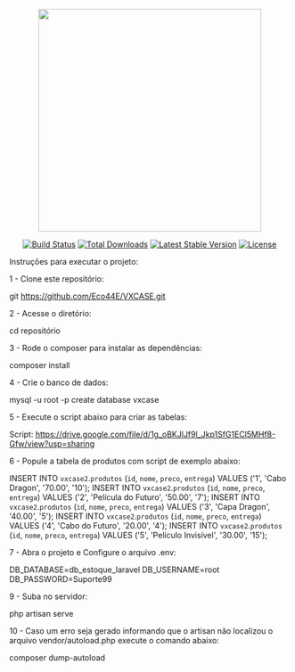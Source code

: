 <p align="center"><img src="https://res.cloudinary.com/dtfbvvkyp/image/upload/v1566331377/laravel-logolockup-cmyk-red.svg" width="400"></p>

<p align="center">
<a href="https://travis-ci.org/laravel/framework"><img src="https://travis-ci.org/laravel/framework.svg" alt="Build Status"></a>
<a href="https://packagist.org/packages/laravel/framework"><img src="https://poser.pugx.org/laravel/framework/d/total.svg" alt="Total Downloads"></a>
<a href="https://packagist.org/packages/laravel/framework"><img src="https://poser.pugx.org/laravel/framework/v/stable.svg" alt="Latest Stable Version"></a>
<a href="https://packagist.org/packages/laravel/framework"><img src="https://poser.pugx.org/laravel/framework/license.svg" alt="License"></a>
</p>

Instruções para executar o projeto:

1 - Clone este repositório:

git https://github.com/Eco44E/VXCASE.git

2 - Acesse o diretório:

cd repositório

3 - Rode o composer para instalar as dependências:

composer install

4 - Crie o banco de dados:

mysql -u root -p
create database vxcase

5 - Execute o script abaixo para criar as tabelas:

Script: https://drive.google.com/file/d/1g_oBKJlJf9l_Jkp1SfG1ECl5MHf8-Gfw/view?usp=sharing

6 - Popule a tabela de produtos com script de exemplo abaixo:

INSERT INTO `vxcase2`.`produtos` (`id`, `nome`, `preco`, `entrega`) VALUES ('1', 'Cabo Dragon', '70.00', '10');
INSERT INTO `vxcase2`.`produtos` (`id`, `nome`, `preco`, `entrega`) VALUES ('2', 'Película do Futuro', '50.00', '7');
INSERT INTO `vxcase2`.`produtos` (`id`, `nome`, `preco`, `entrega`) VALUES ('3', 'Capa Dragon', '40.00', '5');
INSERT INTO `vxcase2`.`produtos` (`id`, `nome`, `preco`, `entrega`) VALUES ('4', 'Cabo do Futuro', '20.00', '4');
INSERT INTO `vxcase2`.`produtos` (`id`, `nome`, `preco`, `entrega`) VALUES ('5', 'Películo Invisível', '30.00', '15');

7 - Abra o projeto e Configure o arquivo .env:

DB_DATABASE=db_estoque_laravel
DB_USERNAME=root
DB_PASSWORD=Suporte99

9 - Suba no servidor:

php artisan serve

10 - Caso um erro seja gerado informando que o artisan não localizou o arquivo vendor/autoload.php execute o comando abaixo:

composer dump-autoload

